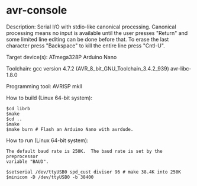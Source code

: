 avr-console
===========

Description:
    Serial I/O with stdio-like canonical processing.  Canonical processing means
    no input is available until the user presses "Return" and some limited line
    editing can be done before that.  To erase the last character press
    "Backspace" to kill the entire line press "Cntl-U".

Target device(s):
    ATmega328P
    Arduino Nano

Toolchain:
    gcc version 4.7.2 (AVR_8_bit_GNU_Toolchain_3.4.2_939)
    avr-libc-1.8.0

Programming tool:
    AVRISP mkII

How to build (Linux 64-bit system):

    $cd librb
    $make
    $cd ..
    $make
    $make burn # Flash an Arduino Nano with avrdude.

How to run (Linux 64-bit system):

    The default baud rate is 250K.  The baud rate is set by the preprocessor
    variable "BAUD".

    $setserial /dev/ttyUSB0 spd_cust divisor 96 # make 38.4K into 250K
    $minicom -D /dev/ttyUSB0 -b 38400

